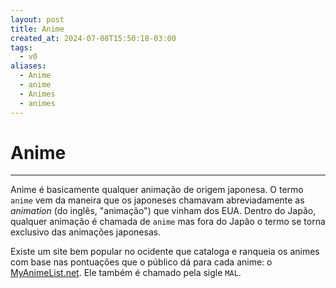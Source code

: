 ```yaml
---
layout: post
title: Anime
created_at: 2024-07-08T15:50:18-03:00
tags:
  - v0
aliases:
  - Anime
  - anime
  - Animes
  - animes
---
```

# Anime
---

Anime é basicamente qualquer animação de origem japonesa. O termo `anime` vem da maneira que os japoneses chamavam abreviadamente as _animation_ (do inglês, "animação") que vinham dos EUA. Dentro do Japão, qualquer animação é chamada de `anime` mas fora do Japão o termo se torna exclusivo das animações japonesas.

Existe um site bem popular no ocidente que cataloga e ranqueia os animes com base nas pontuações que o público dá para cada anime: o [MyAnimeList.net](https://myanimelist.net/). Ele também é chamado pela sigle `MAL`.
